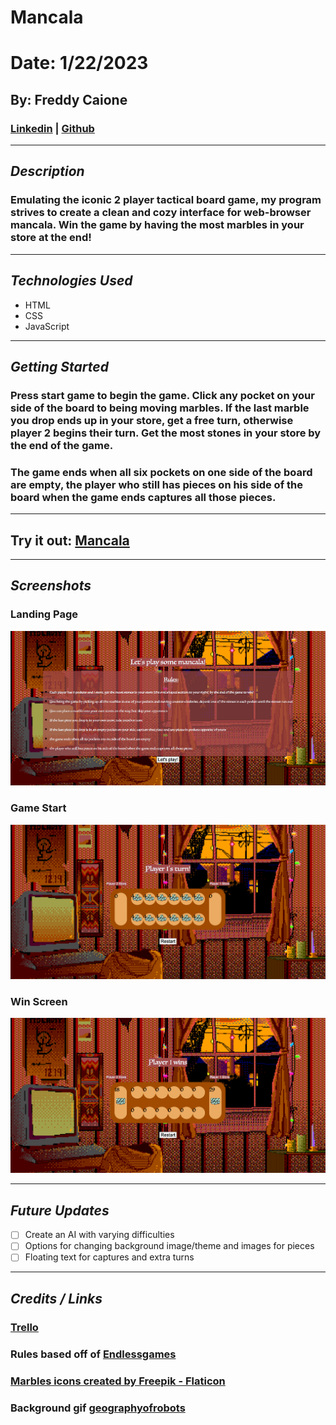# Mancala
# Date: 1/22/2023
## By: Freddy Caione
### [Linkedin](https://www.linkedin.com/in/frederick-caione-b699821b9/) | [Github](https://github.com/fcaione)

***

## ***Description***
### Emulating the iconic 2 player tactical board game, my program strives to create a clean and cozy interface for web-browser mancala. Win the game by having the most marbles in your store at the end!

***

## ***Technologies Used*** 
* HTML
* CSS
* JavaScript

***

## ***Getting Started***
### Press start game to begin the game. Click any pocket on your side of the board to being moving marbles. If the last marble you drop ends up in your store, get a free turn, otherwise player 2 begins their turn. Get the most stones in your store by the end of the game.
### The game ends when all six pockets on one side of the board are empty, the player who still has pieces on his side of the board when the game ends captures all those pieces.

***

## Try it out: [Mancala](https://cozy-mancala.surge.sh/)

***

## ***Screenshots***
### Landing Page
![Landing Page](./images/landingpage.png)
### Game Start
![Game Start](./images/gamestart.png)
### Win Screen
![Win Screen](./images/gamewin.png)


***
## ***Future Updates***
- [ ] Create an AI with varying difficulties
- [ ] Options for changing background image/theme and images for pieces
- [ ] Floating text for captures and extra turns 

***

## ***Credits / Links***
### [Trello](https://trello.com/b/TQveN8QV/project-1)
### **Rules based off of** [Endlessgames](https://endlessgames.com/wp-content/uploads/Mancala_Instructions.pdf)
### <a href="https://www.flaticon.com/free-icons/marbles" title="marbles icons">Marbles icons created by Freepik - Flaticon</a>
### **Background gif** [geographyofrobots](https://pin.it/1xcknFl)